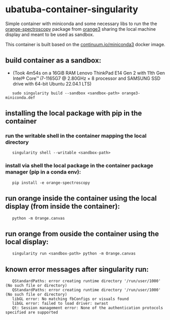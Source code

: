 # ubatuba-container-singularity
Simple container with miniconda and some necessary libs to run the the [orange-spectroscopy](https://github.com/Quasars/orange-spectroscopy) package from [orange3](https://orangedatamining.com/) sharing the local machine display and meant to be used as sandbox. 

This container is built based on the [continuum.io/miniconda3](https://hub.docker.com/r/continuumio/miniconda3) docker image.

## build container as a sandbox:

- (Took 4m54s on a 16GiB RAM Lenovo ThinkPad E14 Gen 2 with 11th Gen Intel® Core™ i7-1165G7 @ 2.80GHz × 8 processor and SAMSUNG SSD drive with 64-bit Ubuntu 22.04.1 LTS)
```
   sudo singularity build --sandbox <sandbox-path> orange3-miniconda.def   
```   

## installing the local package with pip in the container
### run the writable shell in the container mapping the local directory

```
   singularity shell --writable <sandbox-path>
```      

### install via shell the local package in the container package manager (pip in a conda env):

```
   pip install -e orange-spectroscopy
```

## run orange inside the container using the local display (from inside the container):

```
   python -m Orange.canvas
```

## run orange from ouside the container using the local display:

```
   singularity run <sandbox-path> python -m Orange.canvas
```

## known error messages after singularity run:

```
   QStandardPaths: error creating runtime directory '/run/user/1000' (No such file or directory)
   QStandardPaths: error creating runtime directory '/run/user/1000' (No such file or directory)
   libGL error: No matching fbConfigs or visuals found
   libGL error: failed to load driver: swrast
   Qt: Session management error: None of the authentication protocols specified are supported
```
